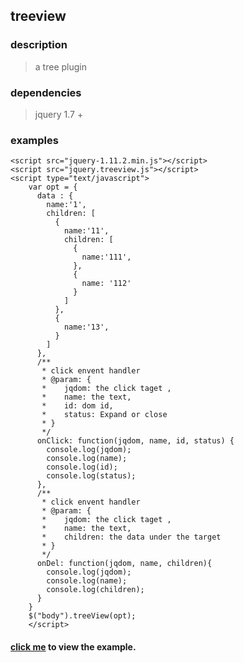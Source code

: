 ## treeview

### description
>a tree plugin

### dependencies
> jquery 1.7 +

### examples
    <script src="jquery-1.11.2.min.js"></script> 
    <script src="jquery.treeview.js"></script> 
    <script type="text/javascript">
        var opt = {
          data : {
            name:'1',
            children: [
              {
                name:'11',
                children: [
                  {
                    name:'111',
                  },
                  {
                    name: '112'
                  }
                ]
              },
              {
                name:'13',
              }
            ]
          },
          /**
           * click envent handler
           * @param: {
           *    jqdom: the click taget ,
           *    name: the text,
           *    id: dom id,
           *    status: Expand or close
           * }
           */
          onClick: function(jqdom, name, id, status) {
            console.log(jqdom);
            console.log(name);
            console.log(id);
            console.log(status);
          },
          /**
           * click envent handler
           * @param: {
           *    jqdom: the click taget ,
           *    name: the text,
           *    children: the data under the target
           * }
           */
          onDel: function(jqdom, name, children){
            console.log(jqdom);
            console.log(name);
            console.log(children);
          }
        }
        $("body").treeView(opt);
        </script>
#### [click me](https://tangb-biu.github.io/treeview/index.html) to view the example.